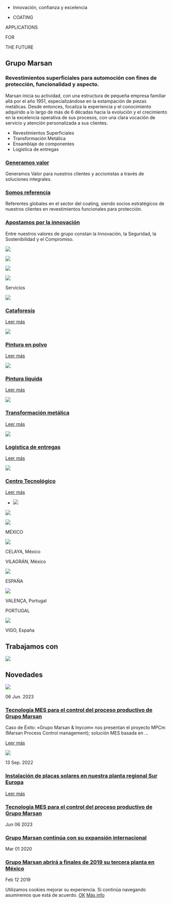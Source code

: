 - Innovación, confianza y excelencia

- COATING













APPLICATIONS













FOR













THE FUTURE


## Grupo Marsan

### Revestimientos superficiales para automoción con fines de protección, funcionalidad y aspecto.

Marsan inicia su actividad, con una estructura de pequeña empresa familiar allá por el año 1951, especializándose en la estampación de piezas metálicas. Desde entonces, focaliza la experiencia y el conocimiento adquirido a lo largo de más de 6 décadas hacia la evolución y el crecimiento en la excelencia operativa de sus procesos, con una clara vocación de servicio y atención personalizada a sus clientes.

- Revestimientos Superficiales
- Transformación Metálica
- Ensamblaje de componentes
- Logística de entregas

### [Generamos valor](https://www.grupomarsan.com/\#generamos-valor)

Generamos Valor para nuestros clientes y accionistas a través de soluciones integrales.

### [Somos referencia](https://www.grupomarsan.com/\#somos-referencia)

Referentes globales en el sector del coating, siendo socios estratégicos de nuestros clientes en revestimientos funcionales para protección.

### [Apostamos por la innovación](https://www.grupomarsan.com/\#apostamos-por-la-innovacion)

Entre nuestros valores de grupo constan la Innovación, la Seguridad, la Sostenibilidad y el Compromiso.

[![](https://www.grupomarsan.com/wp-content/uploads/2018/06/banner_acceso_itech.png)](http://www.grupomarsan.com/soluciones/centro-tecnologico/ "")

![](https://www.grupomarsan.com/wp-content/uploads/2018/05/marsan_vigo-200x114xc.png)

[![](https://www.grupomarsan.com/wp-content/uploads/2018/05/itech-200x114xc.png)](http://itechgrupo.com/ "")

[![](https://www.grupomarsan.com/wp-content/uploads/2018/05/m_tech-200x114xc.png)](http://www.grupomarsan.com/soluciones/centro-tecnologico/ "")

Servicios

[![](https://www.grupomarsan.com/wp-content/uploads/2018/05/cataforesis-370x190.jpeg)](http://www.grupomarsan.com/servicios/tratamientos-superficial/cataforesis/)

### [Cataforesis](http://www.grupomarsan.com/servicios/tratamientos-superficial/cataforesis/)

[Leer más](http://www.grupomarsan.com/servicios/tratamientos-superficial/cataforesis/)

[![](https://www.grupomarsan.com/wp-content/uploads/2018/01/1servicios-370x190.png)](http://www.grupomarsan.com/servicios/tratamientos-superficial/pintura-en-polvo/)

### [Pintura en polvo](http://www.grupomarsan.com/servicios/tratamientos-superficial/pintura-en-polvo/)

[Leer más](http://www.grupomarsan.com/servicios/tratamientos-superficial/pintura-en-polvo/)

[![](https://www.grupomarsan.com/wp-content/uploads/2018/05/pintura_liquida_servicios_grupomarsan-370x190.png)](http://www.grupomarsan.com/servicios/tratamientos-superficial/pintura-liquida/)

### [Pintura líquida](http://www.grupomarsan.com/servicios/tratamientos-superficial/pintura-liquida/)

[Leer más](http://www.grupomarsan.com/servicios/tratamientos-superficial/pintura-liquida/)

[![](https://www.grupomarsan.com/wp-content/uploads/2018/06/tm_grupomarsan-370x190.jpg)](http://www.grupomarsan.com/servicios/transformacion-metalica/)

### [Transformación metálica](http://www.grupomarsan.com/servicios/transformacion-metalica/)

[Leer más](http://www.grupomarsan.com/servicios/transformacion-metalica/)

[![](https://www.grupomarsan.com/wp-content/uploads/2018/09/logistica_4-370x190.jpg)](http://www.grupomarsan.com/servicios/logistica-de-entregas/)

### [Logística de entregas](http://www.grupomarsan.com/servicios/logistica-de-entregas/)

[Leer más](http://www.grupomarsan.com/servicios/logistica-de-entregas/)

[![](https://www.grupomarsan.com/wp-content/uploads/2018/07/centrotecnologico-370x190.png)](http://www.grupomarsan.com/servicios/centro-tecnologico/)

### [Centro Tecnológico](http://www.grupomarsan.com/servicios/centro-tecnologico/)

[Leer más](http://www.grupomarsan.com/servicios/centro-tecnologico/)

- ![](https://www.grupomarsan.com/wp-content/uploads/2018/07/grupomarsan_internacional_titulo.png)













![](https://www.grupomarsan.com/wp-content/uploads/2018/09/MAPA_MARSAN.png)













![](https://www.grupomarsan.com/wp-content/uploads/2018/09/SELLO.png)













MÉXICO














![](https://www.grupomarsan.com/wp-content/uploads/2018/09/line.png)













CELAYA, México


VILAGRÁN, México














![](https://www.grupomarsan.com/wp-content/uploads/2018/09/SELLO.png)













ESPAÑA













![](https://www.grupomarsan.com/wp-content/uploads/2018/09/line.png)













VALENÇA, Portugal














PORTUGAL













![](https://www.grupomarsan.com/wp-content/uploads/2018/09/line.png)













VIGO, España



## Trabajamos con

![](https://www.grupomarsan.com/wp-content/uploads/2018/06/marcas_automocion_marsan-1000x232xc.png)

## Novedades

[![](https://www.grupomarsan.com/wp-content/uploads/2023/06/Caso_exito_Inycom.jpg)](https://www.grupomarsan.com/tecnologia-mes-para-el-control-del-proceso-productivo-de-grupo-marsan/)

06 Jun. 2023

### [Tecnología MES para el control del proceso productivo de Grupo Marsan](https://www.grupomarsan.com/tecnologia-mes-para-el-control-del-proceso-productivo-de-grupo-marsan/)

Caso de Éxito: «Grupo Marsan & Inycom« nos presentan el proyecto MPCm (Marsan Process Control management); solución MES basada en ...

[Leer más](https://www.grupomarsan.com/tecnologia-mes-para-el-control-del-proceso-productivo-de-grupo-marsan/)

[![](https://www.grupomarsan.com/wp-content/uploads/2022/09/Placas-Solares-1.png)](https://www.grupomarsan.com/instalacion-de-placas-solares-en-nuestra-planta-regional-sur-europa/)

13 Sep. 2022

### [Instalación de placas solares en nuestra planta regional Sur Europa](https://www.grupomarsan.com/instalacion-de-placas-solares-en-nuestra-planta-regional-sur-europa/)

[Leer más](https://www.grupomarsan.com/instalacion-de-placas-solares-en-nuestra-planta-regional-sur-europa/)

### [Tecnología MES para el control del proceso productivo de Grupo Marsan](https://www.grupomarsan.com/tecnologia-mes-para-el-control-del-proceso-productivo-de-grupo-marsan/)

Jun 06 2023

### [Grupo Marsan continúa con su expansión internacional](https://www.grupomarsan.com/grupo-marsan-continua-con-su-expansion-internacional/)

Mar 01 2020

### [Grupo Marsan abrirá a finales de 2019 su tercera planta en México](https://www.grupomarsan.com/grupo-marsan-abrira-a-finales-de-2019-su-tercera-planta-en-mexico/)

Feb 12 2019

Utilizamos cookies mejorar su experiencia. Si continúa navegando asumiremos que está de acuerdo. [OK](https://www.grupomarsan.com/#) [Más info](http://www.grupomarsan.com/politica-de-uso-y-cookies/)